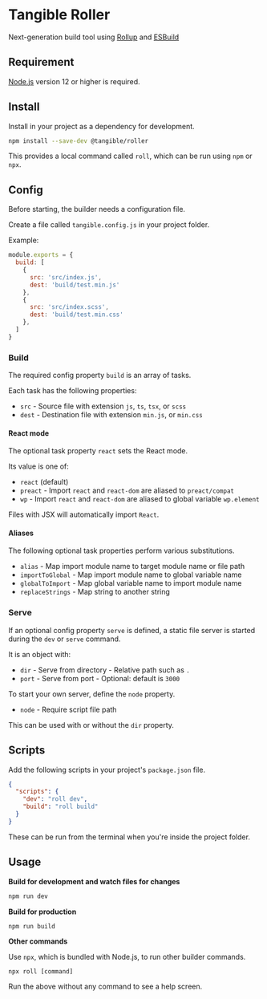 # Tangible Roller

Next-generation build tool using [Rollup](https://rollupjs.org/guide/en/) and [ESBuild](https://esbuild.github.io/)

## Requirement

[Node.js](https://nodejs.org/) version 12 or higher is required.


## Install

Install in your project as a dependency for development.

```sh
npm install --save-dev @tangible/roller
```

This provides a local command called `roll`, which can be run using `npm` or `npx`.


## Config

Before starting, the builder needs a configuration file.

Create a file called `tangible.config.js` in your project folder.

Example:

```js
module.exports = {
  build: [
    {
      src: 'src/index.js',
      dest: 'build/test.min.js'
    },
    {
      src: 'src/index.scss',
      dest: 'build/test.min.css'
    },
  ]
}
```

### Build

The required config property `build` is an array of tasks.

Each task has the following properties:

- `src` - Source file with extension `js`, `ts`, `tsx`, or `scss`
- `dest` - Destination file with extension `min.js`, or `min.css`


#### React mode

The optional task property `react` sets the React mode.

Its value is one of:

- `react` (default)
- `preact` - Import `react` and `react-dom` are aliased to `preact/compat`
- `wp` - Import `react` and `react-dom` are aliased to global variable `wp.element`

Files with JSX will automatically import `React`.


#### Aliases

The following optional task properties perform various substitutions.

- `alias` - Map import module name to target module name or file path
- `importToGlobal` - Map import module name to global variable name
- `globalToImport` - Map global variable name to import module name
- `replaceStrings` - Map string to another string


### Serve

If an optional config property `serve` is defined, a static file server is started during the `dev` or `serve` command.

It is an object with:

- `dir` - Serve from directory - Relative path such as `.`
- `port` - Serve from port - Optional: default is `3000`

To start your own server, define the `node` property.

- `node` - Require script file path

This can be used with or without the `dir` property.


## Scripts

Add the following scripts in your project's `package.json` file.

```json
{
  "scripts": {
    "dev": "roll dev",
    "build": "roll build"
  }
}
```

These can be run from the terminal when you're inside the project folder.


## Usage

**Build for development and watch files for changes**

```sh
npm run dev
```

**Build for production**

```sh
npm run build
```

**Other commands**

Use `npx`, which is bundled with Node.js, to run other builder commands.

```
npx roll [command]
```

Run the above without any command to see a help screen.

